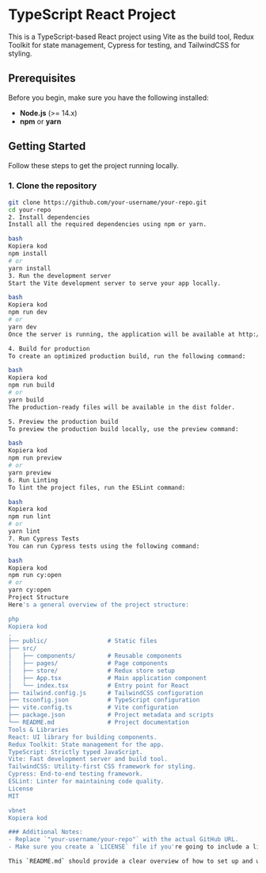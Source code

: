 # TypeScript React Project

This is a TypeScript-based React project using Vite as the build tool, Redux Toolkit for state management, Cypress for testing, and TailwindCSS for styling.

## Prerequisites

Before you begin, make sure you have the following installed:

- **Node.js** (>= 14.x)
- **npm** or **yarn**

## Getting Started

Follow these steps to get the project running locally.

### 1. Clone the repository

```bash
git clone https://github.com/your-username/your-repo.git
cd your-repo
2. Install dependencies
Install all the required dependencies using npm or yarn.

bash
Kopiera kod
npm install
# or
yarn install
3. Run the development server
Start the Vite development server to serve your app locally.

bash
Kopiera kod
npm run dev
# or
yarn dev
Once the server is running, the application will be available at http://localhost:5173 by default.

4. Build for production
To create an optimized production build, run the following command:

bash
Kopiera kod
npm run build
# or
yarn build
The production-ready files will be available in the dist folder.

5. Preview the production build
To preview the production build locally, use the preview command:

bash
Kopiera kod
npm run preview
# or
yarn preview
6. Run Linting
To lint the project files, run the ESLint command:

bash
Kopiera kod
npm run lint
# or
yarn lint
7. Run Cypress Tests
You can run Cypress tests using the following command:

bash
Kopiera kod
npm run cy:open
# or
yarn cy:open
Project Structure
Here's a general overview of the project structure:

php
Kopiera kod
.
├── public/                 # Static files
├── src/
│   ├── components/         # Reusable components
│   ├── pages/              # Page components
│   ├── store/              # Redux store setup
│   ├── App.tsx             # Main application component
│   └── index.tsx           # Entry point for React
├── tailwind.config.js      # TailwindCSS configuration
├── tsconfig.json           # TypeScript configuration
├── vite.config.ts          # Vite configuration
├── package.json            # Project metadata and scripts
└── README.md               # Project documentation
Tools & Libraries
React: UI library for building components.
Redux Toolkit: State management for the app.
TypeScript: Strictly typed JavaScript.
Vite: Fast development server and build tool.
TailwindCSS: Utility-first CSS framework for styling.
Cypress: End-to-end testing framework.
ESLint: Linter for maintaining code quality.
License
MIT

vbnet
Kopiera kod

### Additional Notes:
- Replace `"your-username/your-repo"` with the actual GitHub URL.
- Make sure you create a `LICENSE` file if you're going to include a license.

This `README.md` should provide a clear overview of how to set up and work with t
```
